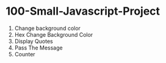# 100-Small-Javascript-Project

1. Change background color
2. Hex Change Background Color
3. Display Quotes
4. Pass The Message
5. Counter
